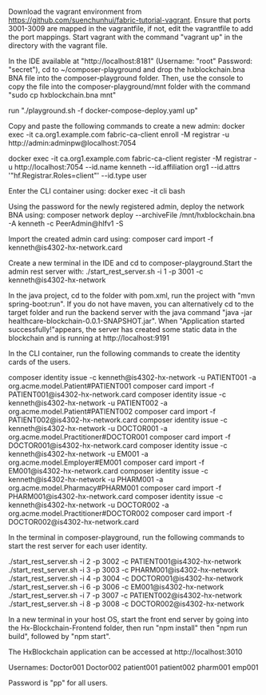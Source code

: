 Download the vagrant environment from https://github.com/suenchunhui/fabric-tutorial-vagrant.
Ensure that ports 3001-3009 are mapped in the vagrantfile, if not, edit the vagrantfile to add the port mappings.
Start vagrant with the command "vagrant up" in the directory with the vagrant file.

In the IDE available at "http://localhost:8181" (Username: "root" Password: "secret"), cd to ~/composer-playground and drop the hxblockchain.bna BNA file into the composer-playground folder. Then, use the console to copy the file into the composer-playground/mnt folder with the command "sudo cp hxblockchain.bna mnt"

run "./playground.sh -f docker-compose-deploy.yaml up"

Copy and paste the following commands to create a new admin:
docker exec -it ca.org1.example.com fabric-ca-client enroll -M registrar -u http://admin:adminpw@localhost:7054

docker exec -it ca.org1.example.com fabric-ca-client register -M registrar -u http://localhost:7054 --id.name kenneth --id.affiliation org1 --id.attrs '"hf.Registrar.Roles=client"' --id.type user

Enter the CLI container using:
docker exec -it cli bash

Using the password for the newly registered admin, deploy the network BNA using:
composer network deploy --archiveFile /mnt/hxblockchain.bna -A kenneth -c PeerAdmin@hlfv1 -S <admin enrol password>

Import the created admin card using:
composer card import -f kenneth\@is4302-hx-network.card

Create a new terminal in the IDE and cd to composer-playground.Start the admin rest server with:
./start_rest_server.sh -i 1 -p 3001 -c kenneth@is4302-hx-network

In the java project, cd to the folder with pom.xml, run the project with "mvn spring-boot:run". If you do not have maven, you can alternatively cd to the target folder and run the backend server with the java command "java -jar healthcare-blockchain-0.0.1-SNAPSHOT.jar". When "Application started successfully!"appears, the server has created some static data in the blockchain and is running at http://localhost:9191

In the CLI container, run the following commands to create the identity cards of the users.

composer identity issue -c kenneth@is4302-hx-network -u PATIENT001 -a org.acme.model.Patient#PATIENT001
composer card import -f PATIENT001\@is4302-hx-network.card
composer identity issue -c kenneth@is4302-hx-network -u PATIENT002 -a org.acme.model.Patient#PATIENT002
composer card import -f PATIENT002\@is4302-hx-network.card
composer identity issue -c kenneth@is4302-hx-network -u DOCTOR001 -a org.acme.model.Practitioner#DOCTOR001
composer card import -f DOCTOR001\@is4302-hx-network.card
composer identity issue -c kenneth@is4302-hx-network -u EM001 -a org.acme.model.Employer#EM001
composer card import -f EM001\@is4302-hx-network.card
composer identity issue -c kenneth@is4302-hx-network -u PHARM001 -a org.acme.model.Pharmacy#PHARM001
composer card import -f PHARM001\@is4302-hx-network.card
composer identity issue -c kenneth@is4302-hx-network -u DOCTOR002 -a org.acme.model.Practitioner#DOCTOR002
composer card import -f DOCTOR002\@is4302-hx-network.card

In the terminal in composer-playground, run the following commands to start the rest server for each user identity.

./start_rest_server.sh -i 2 -p 3002 -c PATIENT001@is4302-hx-network
./start_rest_server.sh -i 3 -p 3003 -c PHARM001@is4302-hx-network
./start_rest_server.sh -i 4 -p 3004 -c DOCTOR001@is4302-hx-network
./start_rest_server.sh -i 6 -p 3006 -c EM001@is4302-hx-network
./start_rest_server.sh -i 7 -p 3007 -c PATIENT002@is4302-hx-network
./start_rest_server.sh -i 8 -p 3008 -c DOCTOR002@is4302-hx-network

In a new terminal in your host OS, start the front end server by going into the Hx-Blockchain-Frontend folder, then run "npm install" then "npm run build", followed by "npm start".

The HxBlockchain application can be accessed at http://localhost:3010

Usernames:
Doctor001
Doctor002
patient001
patient002
pharm001
emp001

Password is "pp" for all users.


